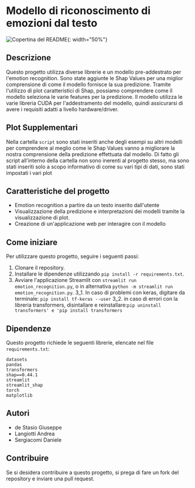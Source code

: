 # Modello di riconoscimento di emozioni dal testo 

![Copertina del README](/copertina.jpg){: width="50%"}


## Descrizione
Questo progetto utilizza diverse librerie e un modello pre-addestrato per l'emotion recognition. Sono state aggiunte le Shap Values per una miglior comprensione di come il modello fornisce la sua predizione. Tramite l'utilizzo di plot caratteristici di Shap, possiamo comprendere come il modello seleziona le varie features per la predizione. Il modello utilizza le varie libreria CUDA per l'addestramento del modello, quindi assicurarsi di avere i requisiti adatti a livello hardware/driver.

## Plot Supplementari 
Nella cartella `script` sono stati inseriti anche degli esempi su altri modelli per comprendere al meglio come le Shap Values vanno a migliorare la nostra comprensione della predizione effettuata dal modello. Di fatto gli script all'interno della cartella non sono inerenti al progetto stesso, ma sono stati inseriti solo a scopo informativo di come su vari tipi di dati, sono stati impostati i vari plot 

## Caratteristiche del progetto
- Emotion recognition a partire da un testo inserito dall'utente
- Visualizzazione della predizione e interpretazioni dei modelli tramite la visualizzazione di plot.
- Creazione di un'applicazione web per interagire con il modello

## Come iniziare
Per utilizzare questo progetto, seguire i seguenti passi:
1. Clonare il repository.
2. Installare le dipendenze utilizzando `pip install -r requirements.txt`.
3. Avviare l'applicazione Streamlit con `streamlit run emotion_recognition.py`, o in alternativa `python -m streamlit run emotion_recognition.py`.
  3_1. In caso di problemi con keras, digitare da terminale: `pip install tf-keras --user`
  3_2. in caso di errori con la libreria transformers, disintallare e reinstallare:`pip uninstall transformers' e 'pip install transformers`

## Dipendenze
Questo progetto richiede le seguenti librerie, elencate nel file `requirements.txt`:

```
datasets
pandas
transformers
shap==0.44.1
streamlit
streamlit_shap
torch
matplotlib
```

## Autori
- de Stasio Giuseppe 
- Langiotti Andrea 
- Sergiacomi Daniele


## Contribuire
Se si desidera contribuire a questo progetto, si prega di fare un fork del repository e inviare una pull request.


